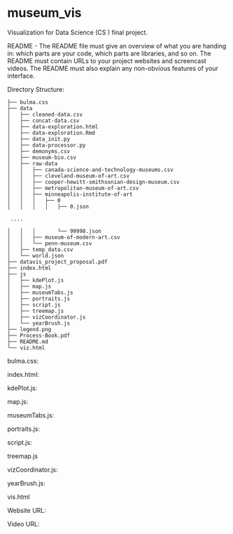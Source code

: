 # museum_vis
Visualization for Data Science (CS ) final project.


README - The README file must give an overview of what you are handing in: which parts are your code, which parts are libraries, and so on. The README must contain URLs to your project websites and screencast videos. The README must also explain any non-obvious features of your interface.




Directory Structure:

```.
├── bulma.css
├── data
│   ├── cleaned-data.csv
│   ├── concat-data.csv
│   ├── data-exploration.html
│   ├── data-exploration.Rmd
│   ├── data_init.py
│   ├── data-processor.py
│   ├── demonyms.csv
│   ├── museum-bio.csv
│   ├── raw-data
│   │   ├── canada-science-and-technology-museums.csv
│   │   ├── cleveland-museum-of-art.csv
│   │   ├── cooper-hewitt-smithsonian-design-museum.csv
│   │   ├── metropolitan-museum-of-art.csv
│   │   ├── minneapolis-institute-of-art
│   │   │   ├── 0
│   │   │   │   ├── 0.json

 ....

│   │   │       └── 99998.json
│   │   ├── museum-of-modern-art.csv
│   │   └── penn-museum.csv
│   ├── temp_data.csv
│   └── world.json
├── datavis_project_proposal.pdf
├── index.html
├── js
│   ├── kdePlot.js
│   ├── map.js
│   ├── museumTabs.js
│   ├── portraits.js
│   ├── script.js
│   ├── treemap.js
│   ├── vizCoordinator.js
│   └── yearBrush.js
├── legend.png
├── Process-Book.pdf
├── README.md
└── viz.html
```

bulma.css:

index.html:

kdePlot.js:

map.js: 

museumTabs.js:

portraits.js:

script.js:

treemap.js

vizCoordinator.js:

yearBrush.js:

vis.html


Website URL:

Video URL: 

